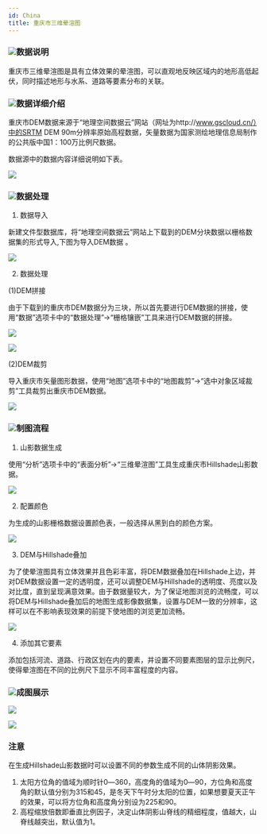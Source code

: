 ```yaml
---
id: China
title: 重庆市三维晕渲图
---
```

### ![](../../img/read.gif)数据说明

重庆市三维晕渲图是具有立体效果的晕渲图，可以直观地反映区域内的地形高低起伏，同时描述地形与水系、道路等要素分布的关联。

### ![](../../img/read.gif)数据详细介绍

重庆市DEM数据来源于“地理空间数据云”网站（网址为http://www.gscloud.cn/）中的SRTM DEM
90m分辨率原始高程数据，矢量数据为国家测绘地理信息局制作的公共版中国1：100万比例尺数据。

数据源中的数据内容详细说明如下表。

  ![](img/ChongQingdata.png)  
  
### ![](../../img/read.gif)数据处理

  1. 数据导入

新建文件型数据库，将“地理空间数据云”网站上下载到的DEM分块数据以栅格数据集的形式导入,下图为导入DEM数据 。

![](img/DataImport.png)  

  2. 数据处理

(1)DEM拼接

由于下载到的重庆市DEM数据分为三块，所以首先要进行DEM数据的拼接，使用“数据”选项卡中的“数据处理”→“栅格镶嵌”工具来进行DEM数据的拼接。

![](img/GridMosaic.png)  

![](img/GridMosaicBefore.png)   

(2)DEM裁剪

导入重庆市矢量图形数据，使用“地图”选项卡中的“地图裁剪”→“选中对象区域裁剪”工具裁剪出重庆市DEM数据。

![](img/GridTrim.png)  


### ![](../../img/read.gif)制图流程

  1. 山影数据生成

使用“分析”选项卡中的“表面分析”→“三维晕渲图”工具生成重庆市Hillshade山影数据。

![](img/Hillshade.png)  

  2. 配置颜色

为生成的山影栅格数据设置颜色表，一般选择从黑到白的颜色方案。

![](img/HillshadeBlack.png)  

  3. DEM与Hillshade叠加

为了使晕渲图具有立体效果并且色彩丰富，将DEM数据叠加在Hillshade上边，并对DEM数据设置一定的透明度，还可以调整DEM与Hillshade的透明度、亮度以及对比度，直到呈现满意效果。由于数据量较大，为了保证地图浏览的流畅度，可以将DEM与Hillshade叠加后的地图生成影像数据集，设置与DEM一致的分辨率，这样可以在不影响表现效果的前提下使地图的浏览更加流畅。

![](img/DEMHillshade.png)  

  4. 添加其它要素

添加包括河流、道路、行政区划在内的要素，并设置不同要素图层的显示比例尺，使得晕渲图在不同的比例尺下显示不同丰富程度的内容。

### ![](../../img/read.gif)成图展示

![](img/ChongQing1.png)  

![](img/ChongQing2.png)  

### 注意

在生成Hillshade山影数据时可以设置不同的参数生成不同的山体阴影效果。

  1. 太阳方位角的值域为顺时针0―360，高度角的值域为0―90，方位角和高度角的默认值分别为315和45，是冬天下午时分太阳的位置，如果想要夏天正午的效果，可以将方位角和高度角分别设为225和90。
  2. 高程缩放倍数即垂直比例因子，决定山体阴影山脊线的精细程度，值越大，山脊线越突出，默认值为1。

